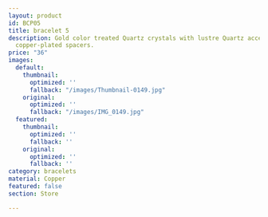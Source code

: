 ```yaml
---
layout: product
id: BCP05
title: bracelet 5
description: Gold color treated Quartz crystals with lustre Quartz accent bead and
  copper-plated spacers.
price: "36"
images:
  default:
    thumbnail:
      optimized: ''
      fallback: "/images/Thumbnail-0149.jpg"
    original:
      optimized: ''
      fallback: "/images/IMG_0149.jpg"
  featured:
    thumbnail:
      optimized: ''
      fallback: ''
    original:
      optimized: ''
      fallback: ''
category: bracelets
material: Copper
featured: false
section: Store

---
```


